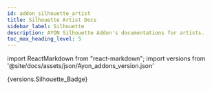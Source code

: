 ```yaml
---
id: addon_silhouette_artist
title: Silhouette Artist Docs
sidebar_label: Silhouette
description: AYON Silhouette Addon's documentations for artists.
toc_max_heading_level: 5
---
```


import ReactMarkdown from "react-markdown";
import versions from '@site/docs/assets/json/Ayon_addons_version.json'

<ReactMarkdown>
{versions.Silhouette_Badge}
</ReactMarkdown>
